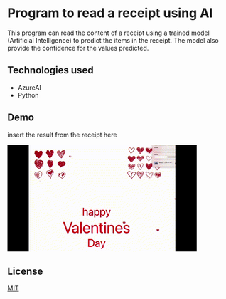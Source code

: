 
# Program to read a receipt using AI 

This program can read the content of a receipt using  a trained model (Artificial Intelligence) to predict the items in the receipt. 
The model also provide the confidence for the values predicted. 


## Technologies used
- AzureAI
- Python



## Demo

insert the result from the receipt here

![Image](https://raw.githubusercontent.com/edilma/react-valentine/main/src/components/images/Valentine-Card-Edilma.gif)
## License

[MIT](https://choosealicense.com/licenses/mit/)

